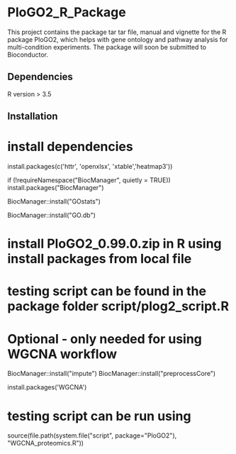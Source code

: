 # PloGO2_R_Package

This project contains the package tar tar file, manual and vignette for the R package PloGO2, which helps with gene ontology and pathway analysis for multi-condition experiments.  The package will soon be submitted to Bioconductor.

## Dependencies
R version > 3.5

## Installation

# install dependencies 

install.packages(c('httr', 'openxlsx', 'xtable','heatmap3'))

if (!requireNamespace("BiocManager", quietly = TRUE))
    install.packages("BiocManager")

BiocManager::install("GOstats")

BiocManager::install("GO.db")

# install PloGO2_0.99.0.zip in R using install packages from local file

# testing script can be found in the package folder script/plog2_script.R



# Optional - only needed for using WGCNA workflow

BiocManager::install("impute")
BiocManager::install("preprocessCore")

install.packages('WGCNA')


# testing script can be run using
source(file.path(system.file("script", 	package="PloGO2"), "WGCNA_proteomics.R"))
